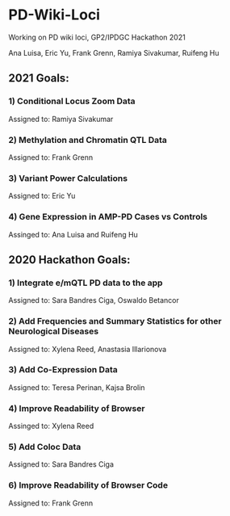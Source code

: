 # PD-Wiki-Loci
Working on PD wiki loci, GP2/IPDGC Hackathon 2021

Ana Luisa, Eric Yu, Frank Grenn, Ramiya Sivakumar, Ruifeng Hu

## 2021 Goals:

### 1) Conditional Locus Zoom Data
Assigned to: Ramiya Sivakumar

### 2) Methylation and Chromatin QTL Data
Assigned to: Frank Grenn

### 3) Variant Power Calculations
Assigned to: Eric Yu

### 4) Gene Expression in AMP-PD Cases vs Controls
Assinged to: Ana Luisa and Ruifeng Hu





## 2020 Hackathon Goals:

### 1) Integrate e/mQTL PD data to the app
Assigned to: Sara Bandres Ciga, Oswaldo Betancor

### 2) Add Frequencies and Summary Statistics for other Neurological Diseases
Assigned to: Xylena Reed, Anastasia Illarionova

### 3) Add Co-Expression Data
Assigned to: Teresa Perinan, Kajsa Brolin

### 4) Improve Readability of Browser
Assinged to: Xylena Reed

### 5) Add Coloc Data
Assigned to: Sara Bandres Ciga

### 6) Improve Readability of Browser Code
Assigned to: Frank Grenn